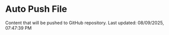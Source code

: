 # Auto Push File

Content that will be pushed to GitHub repository.
Last updated: 08/09/2025, 07:47:39 PM